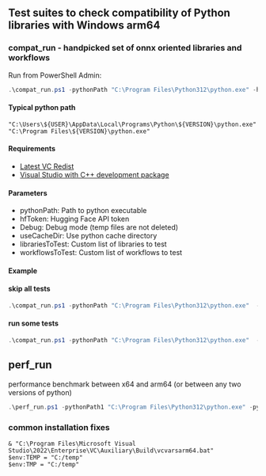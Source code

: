 
## Test suites to check compatibility of Python libraries with Windows arm64

### compat_run - handpicked set of onnx oriented libraries and workflows

Run from PowerShell Admin:
```powershell
.\compat_run.ps1 -pythonPath "C:\Program Files\Python312\python.exe" -hfToken "TOKEN" -Debug
```

#### Typical python path
```
"C:\Users\${USER}\AppData\Local\Programs\Python\${VERSION}\python.exe"
"C:\Program Files\${VERSION}\python.exe"
```

#### Requirements

* [Latest VC Redist](https://learn.microsoft.com/en-us/cpp/windows/latest-supported-vc-redist?view=msvc-170#latest-microsoft-visual-c-redistributable-version)
* [Visual Studio with C++ development package](https://visualstudio.microsoft.com/thank-you-downloading-visual-studio/?sku=Community&channel=Release&version=VS2022)

#### Parameters

- pythonPath: Path to python executable
- hfToken: Hugging Face API token
- Debug: Debug mode (temp files are not deleted)
- useCacheDir: Use python cache directory
- librariesToTest: Custom list of libraries to test
- workflowsToTest: Custom list of workflows to test

#### Example

#### skip all tests
```powershell
.\compat_run.ps1 -pythonPath "C:\Program Files\Python312\python.exe"  -librariesToTest @() -workflowsToTest @()
```
#### run some tests
```powershell
.\compat_run.ps1 -pythonPath "C:\Program Files\Python312\python.exe"  -librariesToTest "pandas", "scipy" -workflowsToTest "torch", "olive"
```

## perf_run
performance benchmark between x64 and arm64 (or between any two versions of python)

```powershell
.\perf_run.ps1 -pythonPath1 "C:\Program Files\Python312\python.exe" -pythonPath2 "C:\Users\AppData\Local\Programs\Python\Python312-arm64\python.exe"
```


### common installation fixes
```
& "C:\Program Files\Microsoft Visual Studio\2022\Enterprise\VC\Auxiliary\Build\vcvarsarm64.bat"
$env:TEMP = "C:/temp"
$env:TMP = "C:/temp"
```